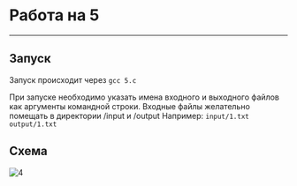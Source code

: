 # Работа на 5
---
## Запуск
Запуск происходит через
``` gcc 5.c ```

При запуске необходимо указать имена входного и выходного файлов как аргументы командной строки. Входные файлы желательно помещать в директории /input и /output
Например:
``` input/1.txt output/1.txt ```

## Схема
![4](5.png)
